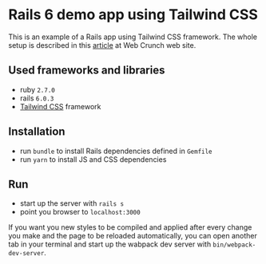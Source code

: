 # Rails 6 demo app using Tailwind CSS

This is an example of a Rails app using Tailwind CSS framework.
The whole setup is described in this [article](https://web-crunch.com/posts/how-to-install-tailwind-css-using-ruby-on-rails) at Web Crunch web site.

## Used frameworks and libraries

- ruby `2.7.0`
- rails `6.0.3`
- [Tailwind CSS](https://tailwindcss.com) framework

## Installation

- run `bundle` to install Rails dependencies defined in `Gemfile`
- run `yarn` to install JS and CSS dependencies

## Run

- start up the server with `rails s`
- point you browser to `localhost:3000`

If you want you new styles to be compiled and applied after every change you make and the page to be reloaded automatically, you can open another tab in your terminal and start up the wabpack dev server with `bin/webpack-dev-server`.
